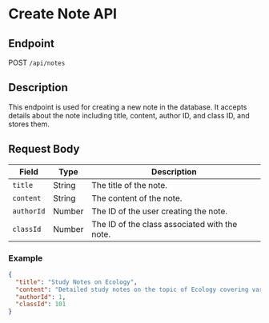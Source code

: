 # Create Note API

## Endpoint

POST `/api/notes`

## Description

This endpoint is used for creating a new note in the database. It accepts details about the note including title, content, author ID, and class ID, and stores them.

## Request Body

| Field     | Type   | Description                          |
|-----------|--------|--------------------------------------|
| `title`   | String | The title of the note.               |
| `content` | String | The content of the note.             |
| `authorId`| Number | The ID of the user creating the note.|
| `classId` | Number | The ID of the class associated with the note.|

### Example

```json
{
  "title": "Study Notes on Ecology",
  "content": "Detailed study notes on the topic of Ecology covering various aspects.",
  "authorId": 1,
  "classId": 101
}
